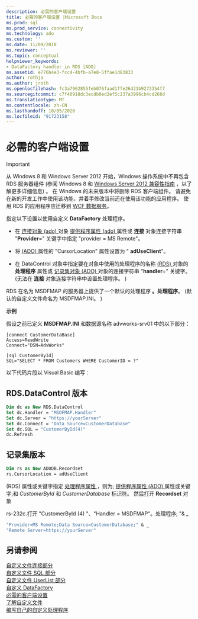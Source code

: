```yaml
---
description: 必需的客户端设置
title: 必需的客户端设置 |Microsoft Docs
ms.prod: sql
ms.prod_service: connectivity
ms.technology: ado
ms.custom: ''
ms.date: 11/09/2018
ms.reviewer: ''
ms.topic: conceptual
helpviewer_keywords:
- DataFactory handler in RDS [ADO]
ms.assetid: e776b4e3-fcc4-4bfb-a7e8-5ffae1d83833
author: rothja
ms.author: jroth
ms.openlocfilehash: fc3a7962855feb076faad1ffe26d21b9273354f7
ms.sourcegitcommit: c7f40918dc3ecdb0ed2ef5c237a3996cb4cd268d
ms.translationtype: MT
ms.contentlocale: zh-CN
ms.lasthandoff: 10/05/2020
ms.locfileid: "91723158"
---
```

# <a name="required-client-settings"></a>必需的客户端设置
> [!IMPORTANT]
>  从 Windows 8 和 Windows Server 2012 开始，Windows 操作系统中不再包含 RDS 服务器组件 (参阅 Windows 8 和 [Windows Server 2012 兼容性指南](https://www.microsoft.com/download/details.aspx?id=27416) ，以了解更多详细信息) 。 在 Windows 的未来版本中将删除 RDS 客户端组件。 请避免在新的开发工作中使用该功能，并着手修改当前还在使用该功能的应用程序。 使用 RDS 的应用程序应迁移到 [WCF 数据服务](/dotnet/framework/wcf/)。  
  
 指定以下设置以使用自定义 **DataFactory** 处理程序。  
  
-   在 [连接对象 (ado) ](../../reference/ado-api/connection-object-ado.md) 对象 [提供程序属性 (ado) ](../../reference/ado-api/provider-property-ado.md) 属性或 **连接** 对象连接字符串 "**Provider**=" 关键字中指定 "provider = MS Remote"。  
  
-   将 [ (ADO) ](../../reference/ado-api/cursorlocation-property-ado.md) 属性的 "CursorLocation" 属性设置为 " **adUseClient**"。  
  
-   在 DataControl 对象中指定要在对象中使用的处理程序的名称 [ (RDS) ](../../reference/rds-api/datacontrol-object-rds.md) 对象的 **处理程序** 属性或 [记录集对象 (ADO) ](../../reference/ado-api/recordset-object-ado.md) 对象的连接字符串 "**handler**=" 关键字。  (无法在 **连接** 对象连接字符串中设置处理程序。 )   
  
 RDS 在名为 MSDFMAP 的服务器上提供了一个默认的处理程序 **。处理程序**。  (默认的自定义文件命名为 MSDFMAP.INI。 )   
  
 **示例**  
  
 假设之前已定义 **MSDFMAP.INI** 和数据源名称 advworks-srv01 中的以下部分：  
  
```console
[connect CustomerDataBase]  
Access=ReadWrite  
Connect="DSN=AdvWorks"  
  
[sql CustomerById]  
SQL="SELECT * FROM Customers WHERE CustomerID = ?"  
```  
  
 以下代码片段以 Visual Basic 编写：  
  
## <a name="rdsdatacontrol-version"></a>RDS.DataControl 版本  
  
```vb
Dim dc as New RDS.DataControl  
Set dc.Handler = "MSDFMAP.Handler"  
Set dc.Server = "https://yourServer"  
Set dc.Connect = "Data Source=CustomerDatabase"  
Set dc.SQL = "CustomerById(4)"  
dc.Refresh  
```  
  
## <a name="recordset-version"></a>记录集版本  
  
```vb
Dim rs as New ADODB.Recordset  
rs.CursorLocation = adUseClient  
```  
  
  (RDS) 属性或关键字指定 [处理程序属性 ](../../reference/rds-api/handler-property-rds.md) ，则为; [提供程序属性 (ADO) ](../../reference/ado-api/provider-property-ado.md) 属性或关键字;和 *CustomerById* 和 *CustomerDatabase* 标识符。 然后打开 **Recordset** 对象  
  
 rs-232c.打开 "CustomerById (4) "、"Handler = MSDFMAP"。处理程序; "& _  
  
```vb
"Provider=MS Remote;Data Source=CustomerDatabase;" & _  
"Remote Server=https://yourServer"  
```  
  
## <a name="see-also"></a>另请参阅  
 [自定义文件连接部分](./customization-file-connect-section.md)   
 [自定义文件 SQL 部分](./customization-file-sql-section.md)   
 [自定义文件 UserList 部分](./customization-file-userlist-section.md)   
 [自定义 DataFactory](./datafactory-customization.md)   
 [必需的客户端设置]()   
 [了解自定义文件](./understanding-the-customization-file.md)   
 [编写自己的自定义处理程序](./writing-your-own-customized-handler.md)